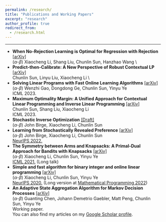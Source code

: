 ```yaml
---
permalink: /research/
title: "Publications and Working Papers"
excerpt: "research"
author_profile: true
redirect_from: 
  - /research.html
---
```

* * *
- **When No-Rejection Learning is Optimal for Regression with Rejection** [\[arXiv\]](https://arxiv.org/abs/2307.02932) \
 ($\alpha$-$\beta$) Xiaocheng Li, Shang Liu, Chunlin Sun, Hanzhao Wang \
- **Predict-then-Calibrate: A New Perspective of Robust Contextual LP** [\[arXiv\]](https://arxiv.org/abs/2305.15686) \
 Chunlin Sun, Linyu Liu, Xiaocheng Li \
- **Solving Linear Programs with Fast Online Learning Algorithms** [\[arXiv\]](https://arxiv.org/abs/2107.03570) \
 ($\alpha$-$\beta$) Wenzhi Gao, Dongdong Ge, Chunlin Sun, Yinyu Ye\
 ICML 2023.
- **Maximum Optimality Margin: A Unified Approach for Contextual Linear Programming and Inverse Linear Programming** [\[arXiv\]](https://arxiv.org/abs/2301.11260) \
 Chunlin Sun, Shang Liu, Xiaocheng Li \
 ICML 2023.
- **Stochastic Inverse Optimization** [\[Draft\]](https://github.com/chunlinsun/chunlinsun.github.io/blob/master/files/Stochastic_Inverse_Optimization.pdf)\
  ($\alpha$-$\beta$) John Birge, Xiaocheng Li, Chunlin Sun
- **Learning from Stochastically Revealed Preference** [\[arXiv\]](https://arxiv.org/abs/2206.01484)\
  ($\alpha$-$\beta$) John Birge, Xiaocheng Li, Chunlin Sun\
  [NeurIPS 2022.](https://openreview.net/forum?id=fKXiO9sLubb)
- **The Symmetry between Arms and Knapsacks: A Primal-Dual Approach for Bandits with Knapsacks** [\[arXiv\]](https://arxiv.org/abs/2102.06385) \
 ($\alpha$-$\beta$) Xiaocheng Li, Chunlin Sun, Yinyu Ye \
 [ICML 2021.](https://icml.cc/virtual/2021/poster/9151) (Long talk)
- **Simple and fast algorithm for binary integer and online linear programming** [\[arXiv\]](https://arxiv.org/abs/2003.02513) \
 ($\alpha$-$\beta$) Xiaocheng Li, Chunlin Sun, Yinyu Ye \
 [NeurIPS 2020.](https://nips.cc/virtual/2020/public/poster_6abba5d8ab1f4f32243e174beb754661.html) (Long version at [Mathematical Programming 2022](https://link.springer.com/article/10.1007/s10107-022-01880-x)) 
- **An Adaptive State Aggregation Algorithm for Markov Decision Processes** [\[arXiv\]](https://arxiv.org/abs/2107.11053)\
($\alpha$-$\beta$) Guanting Chen, Johann Demetrio Gaebler, Matt Peng, Chunlin Sun, Yinyu Ye\
 Working paper.
\
You can also find my articles on my [Google Scholar profile](https://scholar.google.com/citations?view_op=list_works&user=2MMNRmoAAAAJ).
